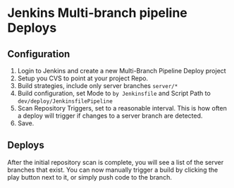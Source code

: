# Jenkins Multi-branch pipeline Deploys

## Configuration

1. Login to Jenkins and create a new Multi-Branch Pipeline Deploy project
2. Setup you CVS to point at your project Repo.
3. Build strategies, include only server branches `server/*`
4. Build configuration, set Mode to `by Jenkinsfile` and Script Path to `dev/deploy/JenkinsfilePipeline`
5. Scan Repository Triggers, set to a reasonable interval. This is how often a deploy will trigger if 
changes to a server branch are detected.
6. Save.

## Deploys
After the initial repository scan is complete, you will see a list of the server 
branches that exist. You can now manually trigger a build by clicking the play button 
next to it, or simply push code to the branch.



